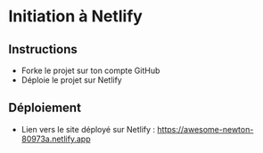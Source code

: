 # Initiation à Netlify
## Instructions
* Forke le projet sur ton compte GitHub
* Déploie le projet sur Netlify
## Déploiement

* Lien vers le site déployé sur Netlify : https://awesome-newton-80973a.netlify.app
